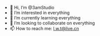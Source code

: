 - 👋 Hi, I’m @3amStudio
- 👀 I’m interested in everything
- 🌱 I’m currently learning everything
- 💞️ I’m looking to collaborate on everything
- 📫 How to reach me: l.w.t@live.cn

<!---
3amStudio/3amStudio is a ✨ special ✨ repository because its `README.md` (this file) appears on your GitHub profile.
You can click the Preview link to take a look at your changes.
--->
